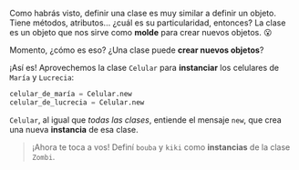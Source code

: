 Como habrás visto, definir una clase es muy similar a definir un objeto. Tiene métodos, atributos... ¿cuál es su particularidad, entonces? La clase es un objeto que nos sirve como **molde** para crear nuevos objetos. :open_mouth:

Momento, ¿cómo es eso? ¿Una clase puede **crear nuevos objetos**?

¡Así es! Aprovechemos la clase `Celular` para **instanciar** los celulares de `María` y `Lucrecia`:

```python
celular_de_maría = Celular.new
celular_de_lucrecia = Celular.new
```

`Celular`, al igual que _todas las clases_, entiende el mensaje `new`, que crea una nueva **instancia** de esa clase.

> ¡Ahora te toca a vos! Definí `bouba` y `kiki` como **instancias** de la clase `Zombi`.
